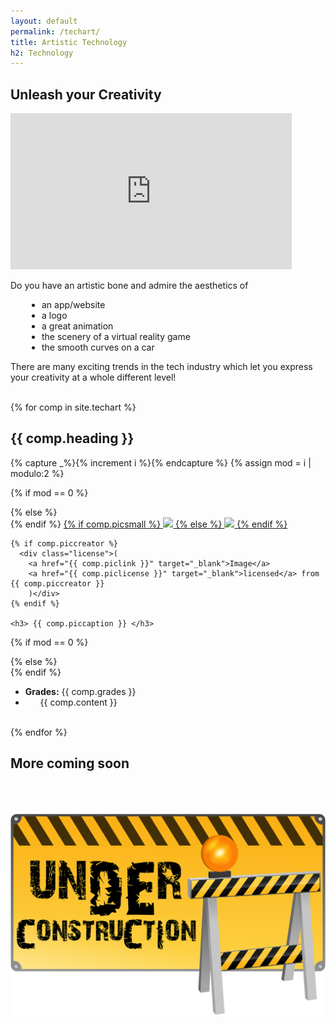 ```yaml
---
layout: default
permalink: /techart/
title: Artistic Technology
h2: Technology
---
```


<section50>
<h2>Unleash your Creativity</h2> 
<div class="section50right">
<iframe src="https://www.youtube.com/embed/CwDAv_ihml0" scrolling="no" allowfullscreen="" width="450" height="250" frameborder="0"><br/></iframe>
</div>

<div class="section50left">
<p>Do you have an artistic bone and admire the aesthetics of 
  <ul class="disc16l1" style="padding-left:50px">
  <li>an app/website</li>
  <li>a logo</li>
  <li>a great animation</li>
  <li>the scenery of a virtual reality game</li>
  <li>the smooth curves on a car</li>
  </ul>
  
  There are many exciting trends in the tech industry which let you express your creativity at a whole different level! </p>

</div>
</section50>

<br>
{% for comp in site.techart %}  
<section50> 
  <h2 id="{{ comp.hash }}"> {{ comp.heading }} </h2>

  <!-- Use capture to prevent outputting i -->
  {% capture _%}{% increment i %}{% endcapture %}
  {% assign mod = i | modulo:2 %}

  <!-- For even loop runs, put pic to left. Switch for odd -->
  {% if mod == 0 %}
  <div class="section50right">
  {% else %}
  <div class="section50left">
  {% endif %}

  <a href="{{ comp.link }}" target="_blank">
    {% if comp.picsmall %}
      <img style="width:350px" src="{{ comp.pic }}">
    {% else %}
      <img src="{{ comp.pic }}">
    {% endif %}
  </a>

    {% if comp.piccreator %}
      <div class="license">(
        <a href="{{ comp.piclink }}" target="_blank">Image</a>
        <a href="{{ comp.piclicense }}" target="_blank">licensed</a> from {{ comp.piccreator }}
        )</div>
    {% endif %}

    <h3> {{ comp.piccaption }} </h3>
  </div>

  {% if mod == 0 %}
  <!--div class="section50left" style="padding-left:20px"-->
  <div class="section50left">
  {% else %}
  <div class="section50right">
  {% endif %}
    <ul class="compl1">
    <li class="li2" ><b>Grades:</b> {{ comp.grades }} </li>
    <li>
    <ul class="disc16l1">
    {{ comp.content }} 
    </ul> </li>
    </ul>
    </div>

</section50>
<br>
{% endfor %}

<section50>
<h2>More coming soon</h2>
<img class="center" src="/images/ComingSoon.png" style="width:600px; padding-top:50px;">
</section50>
